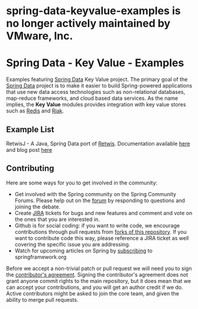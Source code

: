 # spring-data-keyvalue-examples is no longer actively maintained by VMware, Inc.

Spring Data - Key Value - Examples
==================================

Examples featuring [Spring Data](https://www.springsource.org/spring-data) Key Value project.
The primary goal of the [Spring Data](https://www.springsource.org/spring-data) project is to make it easier to build Spring-powered applications that use new data access technologies such as non-relational databases, map-reduce frameworks, and cloud based data services.
As the name implies, the **Key Value** modules provides integration with key value stores such as [Redis](https://code.google.com/p/redis/) and [Riak](https://riak.com/Riak.html).

Example List
------------
RetwisJ - A Java, Spring Data port of [Retwis](https://redis.io/topics/twitter-clone). Documentation available [here](https://docs.spring.io/spring-data/data-keyvalue/examples/retwisj/current/) and blog post [here](https://spring.io/blog/2011/04/27/getting-started-redis-spring-cloud-foundry/)

Contributing
------------

Here are some ways for you to get involved in the community:

* Get involved with the Spring community on the Spring Community Forums.  Please help out on the [forum](https://forum.spring.io/forumdisplay.php?f=80) by responding to questions and joining the debate.
* Create [JIRA](https://jira.springframework.org/browse/DATAKV) tickets for bugs and new features and comment and vote on the ones that you are interested in.  
* Github is for social coding: if you want to write code, we encourage contributions through pull requests from [forks of this repository](https://help.github.com/forking/). If you want to contribute code this way, please reference a JIRA ticket as well covering the specific issue you are addressing.
* Watch for upcoming articles on Spring by [subscribing](https://www.springsource.org/node/feed) to springframework.org

Before we accept a non-trivial patch or pull request we will need you to sign the [contributor's agreement](https://support.springsource.com/spring_committer_signup).  Signing the contributor's agreement does not grant anyone commit rights to the main repository, but it does mean that we can accept your contributions, and you will get an author credit if we do.  Active contributors might be asked to join the core team, and given the ability to merge pull requests.
